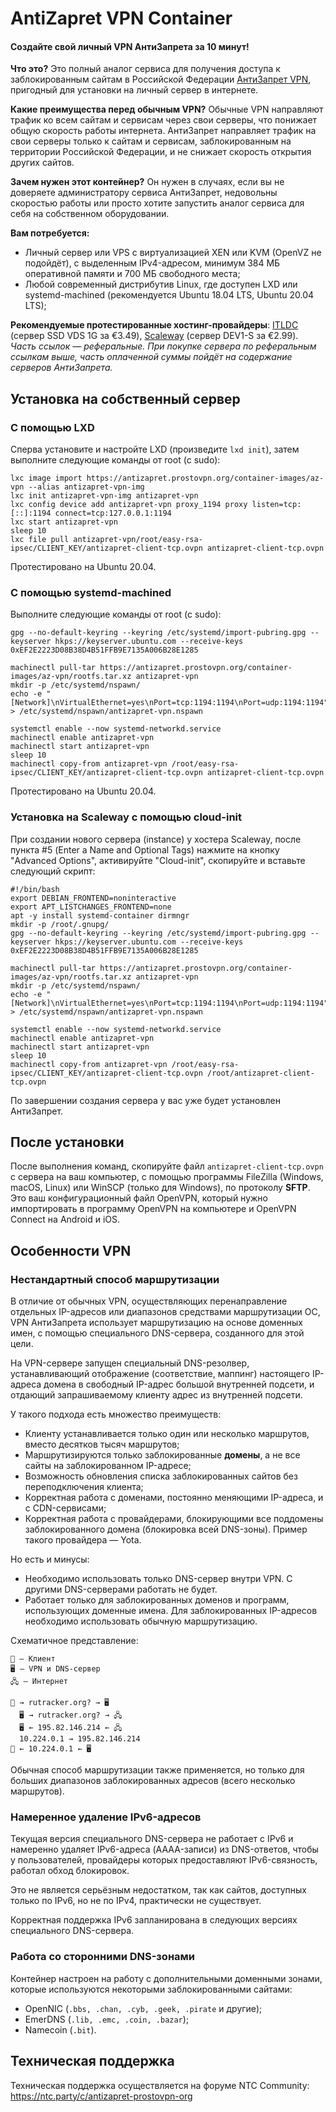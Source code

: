 AntiZapret VPN Container
========================

#### Создайте свой личный VPN АнтиЗапрета за 10 минут!

**Что это?** Это полный аналог сервиса для получения доступа к заблокированным сайтам в Российской Федерации [АнтиЗапрет VPN](https://antizapret.prostovpn.org/), пригодный для установки на личный сервер в интернете.

**Какие преимущества перед обычным VPN?** Обычные VPN направляют трафик ко всем сайтам и сервисам через свои серверы, что понижает общую скорость работы интернета. АнтиЗапрет направляет трафик на свои серверы только к сайтам и сервисам, заблокированным на территории Российской Федерации, и не снижает скорость открытия других сайтов.

**Зачем нужен этот контейнер?** Он нужен в случаях, если вы не доверяете администратору сервиса АнтиЗапрет, недовольны скоростью работы или просто хотите запустить аналог сервиса для себя на собственном оборудовании.

**Вам потребуется:**

* Личный сервер или VPS с виртуализацией XEN или KVM (OpenVZ не подойдёт), с выделенным IPv4-адресом, минимум 384 МБ оперативной памяти и 700 МБ свободного места;
* Любой современный дистрибутив Linux, где доступен LXD или systemd-machined (рекомендуется Ubuntu 18.04 LTS, Ubuntu 20.04 LTS);

**Рекомендуемые протестированные хостинг-провайдеры**: [ITLDC](https://itldc.com/?from=51099) (сервер SSD VDS 1G за €3.49), [Scaleway](https://www.scaleway.com/en/) (сервер DEV1-S за €2.99).  
*Часть ссылок — реферальные. При покупке сервера по реферальным ссылкам выше, часть оплаченной суммы пойдёт на содержание серверов АнтиЗапрета.*


## Установка на собственный сервер

### С помощью LXD

Сперва установите и настройте LXD (произведите `lxd init`), затем выполните следующие команды от root (с sudo):

```
lxc image import https://antizapret.prostovpn.org/container-images/az-vpn --alias antizapret-vpn-img
lxc init antizapret-vpn-img antizapret-vpn
lxc config device add antizapret-vpn proxy_1194 proxy listen=tcp:[::]:1194 connect=tcp:127.0.0.1:1194
lxc start antizapret-vpn
sleep 10
lxc file pull antizapret-vpn/root/easy-rsa-ipsec/CLIENT_KEY/antizapret-client-tcp.ovpn antizapret-client-tcp.ovpn
```

Протестировано на Ubuntu 20.04.

### С помощью systemd-machined

Выполните следующие команды от root (с sudo):

```
gpg --no-default-keyring --keyring /etc/systemd/import-pubring.gpg --keyserver hkps://keyserver.ubuntu.com --receive-keys 0xEF2E2223D08B38D4B51FFB9E7135A006B28E1285

machinectl pull-tar https://antizapret.prostovpn.org/container-images/az-vpn/rootfs.tar.xz antizapret-vpn
mkdir -p /etc/systemd/nspawn/
echo -e "[Network]\nVirtualEthernet=yes\nPort=tcp:1194:1194\nPort=udp:1194:1194" > /etc/systemd/nspawn/antizapret-vpn.nspawn

systemctl enable --now systemd-networkd.service
machinectl enable antizapret-vpn
machinectl start antizapret-vpn
sleep 10
machinectl copy-from antizapret-vpn /root/easy-rsa-ipsec/CLIENT_KEY/antizapret-client-tcp.ovpn antizapret-client-tcp.ovpn
```

Протестировано на Ubuntu 20.04.

### Установка на Scaleway с помощью cloud-init

При создании нового сервера (instance) у хостера Scaleway, после пункта #5 (Enter a Name and Optional Tags) нажмите на кнопку "Advanced Options", активируйте "Cloud-init", скопируйте и вставьте следующий скрипт:

```
#!/bin/bash
export DEBIAN_FRONTEND=noninteractive
export APT_LISTCHANGES_FRONTEND=none
apt -y install systemd-container dirmngr
mkdir -p /root/.gnupg/
gpg --no-default-keyring --keyring /etc/systemd/import-pubring.gpg --keyserver hkps://keyserver.ubuntu.com --receive-keys 0xEF2E2223D08B38D4B51FFB9E7135A006B28E1285

machinectl pull-tar https://antizapret.prostovpn.org/container-images/az-vpn/rootfs.tar.xz antizapret-vpn
mkdir -p /etc/systemd/nspawn/
echo -e "[Network]\nVirtualEthernet=yes\nPort=tcp:1194:1194\nPort=udp:1194:1194" > /etc/systemd/nspawn/antizapret-vpn.nspawn

systemctl enable --now systemd-networkd.service
machinectl enable antizapret-vpn
machinectl start antizapret-vpn
sleep 10
machinectl copy-from antizapret-vpn /root/easy-rsa-ipsec/CLIENT_KEY/antizapret-client-tcp.ovpn /root/antizapret-client-tcp.ovpn
```

По завершении создания сервера у вас уже будет установлен АнтиЗапрет.


## После установки

После выполнения команд, скопируйте файл `antizapret-client-tcp.ovpn` с сервера на ваш компьютер, с помощью программы FileZilla (Windows, macOS, Linux) или WinSCP (только для Windows), по протоколу **SFTP**.  
Это ваш конфигурационный файл OpenVPN, который нужно импортировать в программу OpenVPN на компьютере и OpenVPN Connect на Android и iOS.


## Особенности VPN

### Нестандартный способ маршрутизации

В отличие от обычных VPN, осуществляющих перенаправление отдельных IP-адресов или диапазонов средствами маршрутизации ОС, VPN АнтиЗапрета использует маршрутизацию на основе доменных имен, с помощью специального DNS-сервера, созданного для этой цели.

На VPN-сервере запущен специальный DNS-резолвер, устанавливающий отображение (соответствие, маппинг) настоящего IP-адреса домена в свободный IP-адрес большой внутренней подсети, и отдающий запрашиваемому клиенту адрес из внутренней подсети.

У такого подхода есть множество преимуществ:

* Клиенту устанавливается только один или несколько маршрутов, вместо десятков тысяч маршрутов;
* Маршрутизируются только заблокированные **домены**, а не все сайты на заблокированном IP-адресе;
* Возможность обновления списка заблокированных сайтов без переподключения клиента;
* Корректная работа с доменами, постоянно меняющими IP-адреса, и с CDN-сервисами;
* Корректная работа с провайдерами, блокирующими все поддомены заблокированного домена (блокировка всей DNS-зоны). Пример такого провайдера — Yota.

Но есть и минусы:

* Необходимо использовать только DNS-сервер внутри VPN. С другими DNS-серверами работать не будет.
* Работает только для заблокированных доменов и программ, использующих доменные имена. Для заблокированных IP-адресов необходимо использовать обычную маршрутизацию.

Схематичное представление:

```
📱 — Клиент
🖥 — VPN и DNS-сервер
🖧 — Интернет

📱 → rutracker.org? → 🖥
  🖥 → rutracker.org? → 🖧
  🖥 ← 195.82.146.214 ← 🖧
  10.224.0.1 → 195.82.146.214
📱 ← 10.224.0.1 ← 🖥
```

Обычная способ маршрутизации также применяется, но только для больших диапазонов заблокированных адресов (всего несколько маршрутов).

### Намеренное удаление IPv6-адресов

Текущая версия специального DNS-сервера не работает с IPv6 и намеренно удаляет IPv6-адреса (AAAA-записи) из DNS-ответов, чтобы у пользователей, провайдеры которых предоставляют IPv6-связность, работал обход блокировок.

Это не является серьёзным недостатком, так как сайтов, доступных только по IPv6, но не по IPv4, практически не существует.

Корректная поддержка IPv6 запланирована в следующих версиях специального DNS-сервера.

### Работа со сторонними DNS-зонами

Контейнер настроен на работу с дополнительными доменными зонами, которые используются некоторыми заблокированными сайтами:

* OpenNIC (`.bbs, .chan, .cyb, .geek, .pirate` и другие);
* EmerDNS (`.lib, .emc, .coin, .bazar`);
* Namecoin (`.bit`).

## Техническая поддержка

Техническая поддержка осуществляется на форуме NTC Community: https://ntc.party/c/antizapret-prostovpn-org
